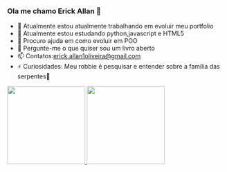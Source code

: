 ### Ola me chamo Erick Allan 👋

<!--
**gogomo20/gogomo20** is a ✨ _special_ ✨ repository because its `README.md` (this file) appears on your GitHub profile.

Here are some ideas to get you started:
-->
- 🔭 Atualmente estou atualmente trabalhando em evoluir meu portfolio
- 🌱 Atualmente estou estudando python,javascript e HTML5
- 🤔 Procuro ajuda em como evoluir em POO
- 💬 Pergunte-me o que quiser sou um livro aberto
- 📫 Contatos:erick.allan1oliveira@gmail.com
- ⚡ Curiosidades: Meu robbie é pesquisar e entender sobre a familia das serpentes🐍

<div>
<a href="https://github.com/gogomo20">
<img height="180em" src="https://github-readme-stats.vercel.app/api/top-langs/?username=gogomo20i&layout=compact&langs_count=7&theme=dracula"/>
<img height="180em" src="https://github-readme-stats.vercel.app/api?username=gogomo20&show_icons=true&theme=dracula&include_all_commits=true&count_private=true"/>
</div>

